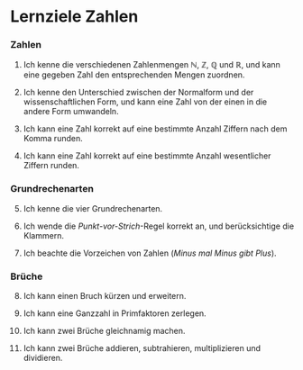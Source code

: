 # Lernziele Zahlen

### Zahlen

1. Ich kenne die verschiedenen Zahlenmengen $\mathbb{N}$, $\mathbb{Z}$, $\mathbb{Q}$ und $\mathbb{R}$, und kann eine gegeben Zahl den entsprechenden Mengen zuordnen.

2. Ich kenne den Unterschied zwischen der Normalform und der wissenschaftlichen Form, und kann eine Zahl von der einen in die andere Form umwandeln.

3. Ich kann eine Zahl korrekt auf eine bestimmte Anzahl Ziffern nach dem Komma runden.

4. Ich kann eine Zahl korrekt auf eine bestimmte Anzahl wesentlicher Ziffern runden.

### Grundrechenarten

5. Ich kenne die vier Grundrechenarten.

6. Ich wende die *Punkt-vor-Strich*-Regel korrekt an, und berücksichtige die Klammern.

7. Ich beachte die Vorzeichen von Zahlen (*Minus mal Minus gibt Plus*).

### Brüche

8. Ich kann einen Bruch kürzen und erweitern.

9. Ich kann eine Ganzzahl in Primfaktoren zerlegen.

10. Ich kann zwei Brüche gleichnamig machen.

11. Ich kann zwei Brüche addieren, subtrahieren, multiplizieren und dividieren.
